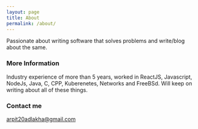 ```yaml
---
layout: page
title: About
permalink: /about/
---
```


Passionate about writing software that solves problems and write/blog about the same.

### More Information

Industry experience of more than 5 years, worked in ReactJS, Javascript, NodeJs, Java, C, CPP, Kuberenetes, Networks and FreeBSd. Will keep on writing about all of these things.
### Contact me

[arpit20adlakha@gmail.com](mailto:arpit20adlakha@gmail.com)
